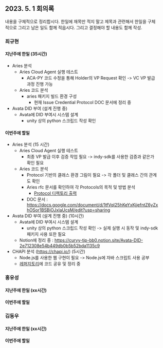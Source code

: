 ## 2023. 5. 1 회의록

내용을 구체적으로 정리합시다. 한일에 재목만 적지 말고 제목과 관련해서 한일을 구체적으로 그리고 남은 일도 함께 적읍시다. 그리고 결정해야 할 내용도 함께 작성.


### 최규현

#### 지난주에 한일 (35시간)
  - Aries 분석
    - Aries Cloud Agent 실행 테스트
      - ACA-PY 코드 수정을 통해 Holder의 VP Request 확인 -> VC VP 발급 과정 진행 가능
    - Aries 코드 분석
      - aries 패키지 빌드 환경 구성
        - 현재  Issue Credential Protocol DOC 문서에 정리 중
  - Avata DID 부여 (설계 진행 중)
    - Avata에 DID 부여시 시스템 설계
      - unity 상의 python 스크립드 작성 확인

#### 이번주에 할일
  - Aries 분석 (15 시간)
    - Aries Cloud Agent 실행 테스트
      - 최종 VP 발급 이후 검증 작업 필요 -> indy-sdk를 사용한 검증과 같은가 확인 필요
    - Aries 코드 분석
      - Protocol 기반의 클래스 환경 그림이 필요 -> 각 폴더 및 클래스 간의 관계도 확인
      - Aries rfc 문서를 확인하여 각 Protocols의 목적 및 방법 분석 
        - [Protocol 디렉토리 출력](/HyperledgerAries/aries-python-test/README.md) 
      - DOC 문서 : https://docs.google.com/document/d/1tfVqI25hKeYxKjjefntZ6yZxhOSor1BSBjOJxlaUcsM/edit?usp=sharing
  - Avata DID 부여 (설계 진행 중) (10시간)
    - Avata에 DID 부여시 시스템 설계
      - unity 상의 python 스크립드 작성 확인 -> 실제 실행 시 동작 및 indy-sdk 패키지 사용 또한 필요
    - Notion에 정리 중 : https://curvy-tip-bb0.notion.site/Avata-DID-2e712308e54b449db0b5b52bda1135c9
  - CHAPI 분석 (https://chapi.io/) (5시간)
    - Node.js를 사용한 웹 구현이 필요 -> Node.js에 자바 스크립트 사용 공부
    - [레퍼지토리](/Metaverse/HyperledgerAries/CHAPI_test)에 코드 공유 및 정리 중


### 홍유성

#### 지난주에 한일 (xx시간)



#### 이번주에 할일


### 김동우

#### 지난주에 한일 (xx시간)


#### 이번주에 할일
